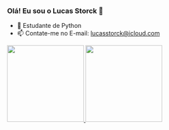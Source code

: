 ### Olá! Eu sou o Lucas Storck 👋

- 🌱 Estudante de Python
- 📫 Contate-me no E-mail: lucasstorck@icloud.com

<div>
  <a href="https://github.com/lucasstorck">
  <img height="180em" src="https://github-readme-stats.vercel.app/api?username=lucasstorck&show_icons=true&theme=dark&include_all_commits=true&count_private=true"/>
  <img height="180em" src="https://github-readme-stats.vercel.app/api/top-langs/?username=lucasstorck&layout=compact&langs_count=7&theme=dark"/>
</div>

<div>
  
</div>
